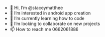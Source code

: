 - 👋 Hi, I’m @staceymatthee
- 👀 I’m interested in android app creation
- 🌱 I’m currently learning how to code
- 💞️ I’m looking to collaborate on new projects
- 📫 How to reach me 0662061886

<!---
staceymatthee/staceymatthee is a ✨ special ✨ repository because its `README.md` (this file) appears on your GitHub profile.
You can click the Preview link to take a look at your changes.
--->
